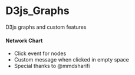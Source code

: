 # **D3js_Graphs** #

D3js graphs and custom features

#### Network Chart    
* Click event for nodes
* Custom message when clicked in empty space
* Special thanks to @mmdsharifi
